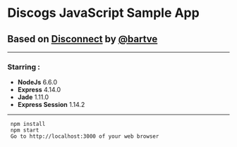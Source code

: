 # Discogs JavaScript Sample App
## Based on [Disconnect](https://github.com/bartve/disconnect) by [@bartve](https://github.com/bartve)
___
### Starring :
- **NodeJs** 6.6.0
- **Express** 4.14.0
- **Jade** 1.11.0
- **Express Session** 1.14.2
___
```
 npm install
 npm start
 Go to http://localhost:3000 of your web browser
 ```
